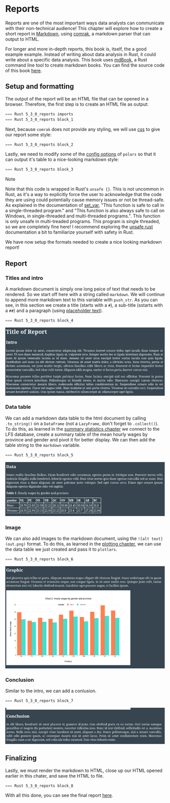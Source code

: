 # Reports

Reports are one of the most important ways data analysts can communicate with their non-technical audience! This chapter will explore how to create a short report in [Markdown](https://www.markdownguide.org/), using [comrak](https://docs.rs/comrak/0.41.0/comrak/), a markdown parser that can output to HTML.

For longer and more in-depth reports, this book is, itself, the a good example example. Instead of writing about data analysis in Rust, it could write about a specific data analysis. This book uses [mdBook](https://rust-lang.github.io/mdBook/), a Rust command line tool to create markdown books. You can find the source code of this book [here](https://github.com/EricFecteau/rust-data-analysis).

## Setup and formatting

The output of the report will be an HTML file that can be opened in a browser. Therefore, the first step is to create an HTML file as output:

```rust
=== Rust 5_3_0_reports imports
=== Rust 5_3_0_reports block_1
```

Next, because `comrak` does not provide any styling, we will use [css](https://www.w3schools.com/css/) to give our report some style: 

```rust
=== Rust 5_3_0_reports block_2
```

Lastly, we need to modify some of the [config options](https://docs.rs/polars/latest/polars/#config-with-env-vars) of `polars` so that it can output it's table to a nice-looking markdown style:

```rust
=== Rust 5_3_0_reports block_3
```

> [!NOTE]
> Note that this code is wrapped in Rust's `unsafe {}`. This is not uncommon in Rust, as it's a way to explicitly force the user to acknowledge that the code they are using could potentially cause memory issues or not be thread-safe. As explained in the documentation of [set_var](https://doc.rust-lang.org/std/env/fn.set_var.html#safety), "This function is safe to call in a single-threaded program." and "This function is also always safe to call on Windows, in single-threaded and multi-threaded programs.". This function is only unsafe in multi-treaded programs. This program is single threaded, so we are completely fine here! I recommend exploring the [unsafe rust](https://doc.rust-lang.org/book/ch20-01-unsafe-rust.html) documentation a bit to familiarize yourself with safety in Rust. 

We have now setup the formats needed to create a nice looking markdown report!

## Report

### Titles and intro

A markdown document is simply one long peice of text that needs to be rendered. So we start off here with a string called `markdown`. We will continue to append more markdown text to this variable with `push_str`. As you can see, in this section we create a title (starts with a `#`), a sub-title (sstarts with a `##`) and a paragraph (using [placeholder text](https://en.wikipedia.org/wiki/Lorem_ipsum)).

```rust
=== Rust 5_3_0_reports block_4
```

![Screenshot of intro section](images/report/intro.png)

### Data table

We can add a markdown data table to the html document by calling `.to_string()` on a `DataFrame` (not a `LazyFrame`, don't forget to `.collect()`). To do this, as learned in the [summary statistics chapter]() we connect to the LFS database, create a summary table of the mean hourly wages by province and gender and pivot it for better display. We can then add the table string to the `markdown` variable.

```rust
=== Rust 5_3_0_reports block_5
```

![Screenshot of data section](images/report/data.png)

### Image

We can also add images to the markdown document, using the `![alt text](out.png)` format. To do this, as learned in the [plotting chapter](), we can use the data table we just created and pass it to `plotlars`. 

```rust
=== Rust 5_3_0_reports block_6
```

![Screenshot of graphic section](images/report/graphic.png)

### Conclusion

Similar to the intro, we can add a conlusion.

```rust
=== Rust 5_3_0_reports block_7
```

![Screenshot of conclusion section](images/report/conclusion.png)

## Finalizing

Lastly, we must render the markdown to HTML, close up our HTML opened earlier in this chater, and save the HTML to file.

```rust
=== Rust 5_3_0_reports block_8
```

With all this done, you can see the final report [here]().
